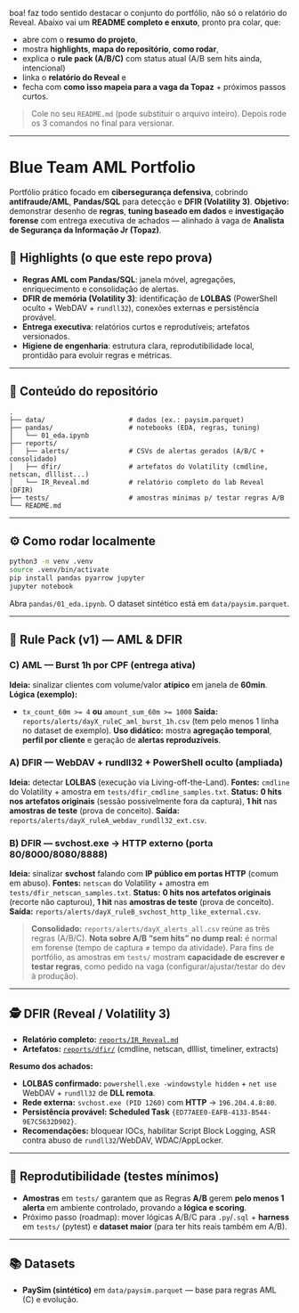 boa! faz todo sentido destacar o conjunto do portfólio, não só o relatório do Reveal. Abaixo vai um **README completo e enxuto**, pronto pra colar, que:

* abre com o **resumo do projeto**,
* mostra **highlights**, **mapa do repositório**, **como rodar**,
* explica o **rule pack (A/B/C)** com status atual (A/B sem hits ainda, intencional)
* linka o **relatório do Reveal** e
* fecha com **como isso mapeia para a vaga da Topaz** + próximos passos curtos.

> Cole no seu `README.md` (pode substituir o arquivo inteiro). Depois rode os 3 comandos no final para versionar.

---

# Blue Team AML Portfolio

Portfólio prático focado em **cibersegurança defensiva**, cobrindo **antifraude/AML**, **Pandas/SQL** para detecção e **DFIR (Volatility 3)**.
**Objetivo:** demonstrar desenho de **regras**, **tuning baseado em dados** e **investigação forense** com entrega executiva de achados — alinhado à vaga de **Analista de Segurança da Informação Jr (Topaz)**.

## 🔎 Highlights (o que este repo prova)

* **Regras AML com Pandas/SQL**: janela móvel, agregações, enriquecimento e consolidação de alertas.
* **DFIR de memória (Volatility 3)**: identificação de **LOLBAS** (PowerShell oculto + WebDAV + `rundll32`), conexões externas e persistência provável.
* **Entrega executiva**: relatórios curtos e reprodutíveis; artefatos versionados.
* **Higiene de engenharia**: estrutura clara, reprodutibilidade local, prontidão para evoluir regras e métricas.

---

## 🧩 Conteúdo do repositório

```
.
├── data/                     # dados (ex.: paysim.parquet)
├── pandas/                   # notebooks (EDA, regras, tuning)
│   └── 01_eda.ipynb
├── reports/
│   ├── alerts/               # CSVs de alertas gerados (A/B/C + consolidado)
│   ├── dfir/                 # artefatos do Volatility (cmdline, netscan, dlllist...)
│   └── IR_Reveal.md          # relatório completo do lab Reveal (DFIR)
├── tests/                    # amostras mínimas p/ testar regras A/B
└── README.md
```

---

## ⚙️ Como rodar localmente

```bash
python3 -m venv .venv
source .venv/bin/activate
pip install pandas pyarrow jupyter
jupyter notebook
```

Abra `pandas/01_eda.ipynb`. O dataset sintético está em `data/paysim.parquet`.

---

## 🧠 Rule Pack (v1) — AML & DFIR

### C) AML — Burst 1h por CPF (entrega ativa)

**Ideia:** sinalizar clientes com volume/valor **atípico** em janela de **60min**.
**Lógica (exemplo):**

* `tx_count_60m >= 4` **ou** `amount_sum_60m >= 1000`
  **Saída:** `reports/alerts/dayX_ruleC_aml_burst_1h.csv` (tem pelo menos 1 linha no dataset de exemplo).
  **Uso didático:** mostra **agregação temporal**, **perfil por cliente** e geração de **alertas reproduzíveis**.

### A) DFIR — WebDAV + rundll32 + PowerShell oculto (ampliada)

**Ideia:** detectar **LOLBAS** (execução via Living-off-the-Land).
**Fontes:** `cmdline` do Volatility + amostra em `tests/dfir_cmdline_samples.txt`.
**Status:** **0 hits nos artefatos originais** (sessão possivelmente fora da captura), **1 hit** nas **amostras de teste** (prova de conceito).
**Saída:** `reports/alerts/dayX_ruleA_webdav_rundll32_ext.csv`.

### B) DFIR — svchost.exe → HTTP externo (porta 80/8000/8080/8888)

**Ideia:** sinalizar **svchost** falando com **IP público em portas HTTP** (comum em abuso).
**Fontes:** `netscan` do Volatility + amostra em `tests/dfir_netscan_samples.txt`.
**Status:** **0 hits nos artefatos originais** (recorte não capturou), **1 hit** nas **amostras de teste** (prova de conceito).
**Saída:** `reports/alerts/dayX_ruleB_svchost_http_like_external.csv`.

> **Consolidado:** `reports/alerts/dayX_alerts_all.csv` reúne as três regras (A/B/C).
> **Nota sobre A/B “sem hits” no dump real:** é normal em forense (tempo de captura ≠ tempo da atividade). Para fins de portfólio, as amostras em `tests/` mostram **capacidade de escrever e testar regras**, como pedido na vaga (configurar/ajustar/testar do dev à produção).

---

## 🕵️ DFIR (Reveal / Volatility 3)

* **Relatório completo:** [`reports/IR_Reveal.md`](reports/IR_Reveal.md)
* **Artefatos:** [`reports/dfir/`](reports/dfir/) (cmdline, netscan, dlllist, timeliner, extracts)

**Resumo dos achados:**

* **LOLBAS confirmado:** `powershell.exe -windowstyle hidden` + `net use` WebDAV + `rundll32` de **DLL remota**.
* **Rede externa:** `svchost.exe (PID 1260)` com **HTTP** → `196.204.4.8:80`.
* **Persistência provável:** **Scheduled Task** `{ED77AEE0-EAFB-4133-B544-9E7C5632D902}`.
* **Recomendações:** bloquear IOCs, habilitar Script Block Logging, ASR contra abuso de `rundll32`/WebDAV, WDAC/AppLocker.

---

## 🧪 Reprodutibilidade (testes mínimos)

* **Amostras** em `tests/` garantem que as Regras **A/B** gerem **pelo menos 1 alerta** em ambiente controlado, provando a **lógica e scoring**.
* Próximo passo (roadmap): mover lógicas A/B/C para `.py`/`.sql` + **harness** em `tests/` (pytest) e **dataset maior** (para ter hits reais também em A/B).

---


## 📚 Datasets

* **PaySim (sintético)** em `data/paysim.parquet` — base para regras AML (C) e evolução.


